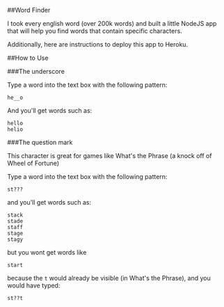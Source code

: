 ##Word Finder

I took every english word (over 200k words) and built a little NodeJS
app that will help you find words that contain specific characters.

Additionally, here are instructions to deploy this app to Heroku.

##How to Use

###The underscore

Type a word into the text box with the following pattern:

    he__o

And you'll get words such as:

    hello
    helio

###The question mark

This character is great for games like What's the Phrase (a knock off
of Wheel of Fortune)

Type a word into the text box with the following pattern:

    st???

and you'll get words such as:

    stack
    stade
    staff
    stage
    stagy

but you wont get words like

    start

because the `t` would already be visible (in What's the Phrase), and
you would have typed:

    st??t

